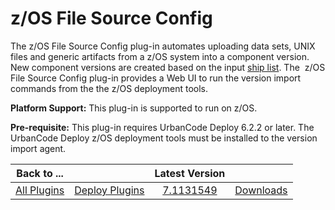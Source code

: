 
z/OS File Source Config
=======================

The z/OS File Source Config plug-in automates uploading data sets, UNIX files and generic artifacts from a z/OS system into a component version. New component versions are created based on the input [ship list](http://www.ibm.com/support/knowledgecenter/SS4GSP_6.2.2/com.ibm.udeploy.doc/topics/zos_shiplistfiles.html). The  z/OS File Source Config plug-in provides a Web UI to run the version import commands from the the z/OS deployment tools.

**Platform Support:** This plug-in is supported to run on z/OS.

**Pre-requisite:** This plug-in requires UrbanCode Deploy 6.2.2 or later.  The UrbanCode Deploy z/OS deployment tools must be installed to the version import agent.


|          Back to ...          |                                |                                                                Latest Version                                                                 ||
|:-----------------------------:|:------------------------------:|:---------------------------------------------------------------------------------------------------------------------------------------------:| :---: |
| [All Plugins](../../index.md) | [Deploy Plugins](../README.md) | [7.1131549](https://raw.githubusercontent.com/UrbanCode/IBM-UCD-PLUGINS/main/files/zOSFileSourceConfig/ucd-zOSFileSourceConfig-7.1131549.zip) |[Downloads](downloads.md)|
